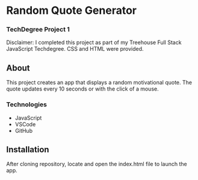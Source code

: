 # Random Quote Generator
### TechDegree Project 1  
Disclaimer: I completed this project as part of my Treehouse Full Stack JavaScript Techdegree. CSS and HTML were provided.

## About
This project creates an app that displays a random motivational quote.  The quote updates every 10 seconds or with the click of a mouse. 

### Technologies
* JavaScript
* VSCode
* GitHub

## Installation
After cloning repository, locate and open the index.html file to launch the app.
